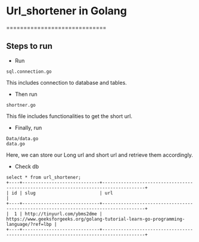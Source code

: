 # Url_shortener in Golang
=============================

## Steps to run

- Run 
```
sql.connection.go
``` 
This includes connection to database and tables.

- Then run
```
shortner.go
```
This file includes functionalities to get 
the short url.

- Finally, run
```
Data/data.go
data.go
```
Here, we can store our Long url and short url
and retrieve them accordingly.

- Check db
```
select * from url_shortener;
+----+-----------------------------+--------------------------------------------------------------------------------------+
| id | slug                        | url                                                                                  |
+----+-----------------------------+--------------------------------------------------------------------------------------+
|  1 | http://tinyurl.com/ybms2dme | https://www.geeksforgeeks.org/golang-tutorial-learn-go-programming-language/?ref=lbp |
+----+-----------------------------+--------------------------------------------------------------------------------------+
```

